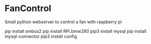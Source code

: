 # FanControl
Small python webserver to control a fan with raspberry pi


pip install smbus2
pip install RPi.bmw280
pip3 install mysql
pip install mysql-connector
pip3 install config

